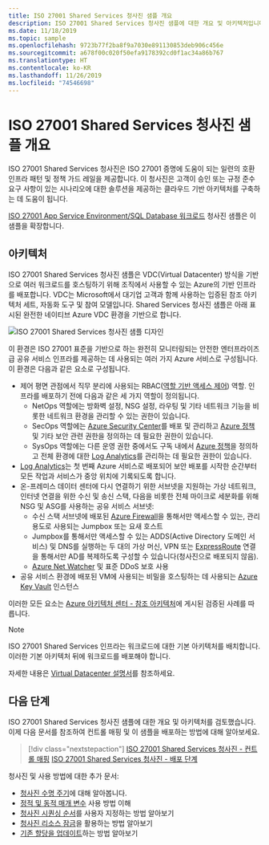 ```yaml
---
title: ISO 27001 Shared Services 청사진 샘플 개요
description: ISO 27001 Shared Services 청사진 샘플에 대한 개요 및 아키텍처입니다. 이 청사진 샘플은 고객이 특정 ISO 27001 컨트롤을 평가하는 데 도움이 됩니다.
ms.date: 11/18/2019
ms.topic: sample
ms.openlocfilehash: 9723b77f2ba8f9a7030e891130853deb906c456e
ms.sourcegitcommit: a678f00c020f50efa9178392cd0f1ac34a86b767
ms.translationtype: HT
ms.contentlocale: ko-KR
ms.lasthandoff: 11/26/2019
ms.locfileid: "74546698"
---
```

# <a name="overview-of-the-iso-27001-shared-services-blueprint-sample"></a>ISO 27001 Shared Services 청사진 샘플 개요

ISO 27001 Shared Services 청사진은 ISO 27001 증명에 도움이 되는 일련의 호환 인프라 패턴 및 정책 가드 레일을 제공합니다. 이 청사진은 고객이 승인 또는 규정 준수 요구 사항이 있는 시나리오에 대한 솔루션을 제공하는 클라우드 기반 아키텍처를 구축하는 데 도움이 됩니다.

[ISO 27001 App Service Environment/SQL Database 워크로드](../iso27001-ase-sql-workload/index.md) 청사진 샘플은 이 샘플을 확장합니다.

## <a name="architecture"></a>아키텍처

ISO 27001 Shared Services 청사진 샘플은 VDC(Virtual Datacenter) 방식을 기반으로 여러 워크로드를 호스팅하기 위해 조직에서 사용할 수 있는 Azure의 기반 인프라를 배포합니다.
VDC는 Microsoft에서 대기업 고객과 함께 사용하는 입증된 참조 아키텍처 세트, 자동화 도구 및 참여 모델입니다. Shared Services 청사진 샘플은 아래 표시된 완전한 네이티브 Azure VDC 환경을 기반으로 합니다.

![ISO 27001 Shared Services 청사진 샘플 디자인](../../media/sample-iso27001-shared/iso27001-shared-services-blueprint-sample-design.png)

이 환경은 ISO 27001 표준을 기반으로 하는 완전히 모니터링되는 안전한 엔터프라이즈급 공유 서비스 인프라를 제공하는 데 사용되는 여러 가지 Azure 서비스로 구성됩니다. 이 환경은 다음과 같은 요소로 구성됩니다.

- 제어 평면 관점에서 직무 분리에 사용되는 RBAC([역할 기반 액세스 제어](../../../../role-based-access-control/overview.md)) 역할. 인프라를 배포하기 전에 다음과 같은 세 가지 역할이 정의됩니다.
  - NetOps 역할에는 방화벽 설정, NSG 설정, 라우팅 및 기타 네트워크 기능을 비롯한 네트워크 환경을 관리할 수 있는 권한이 있습니다.
  - SecOps 역할에는 [Azure Security Center](../../../../security-center/security-center-intro.md)를 배포 및 관리하고 [Azure 정책](../../../policy/overview.md) 및 기타 보안 관련 권한을 정의하는 데 필요한 권한이 있습니다.
  - SysOps 역할에는 다른 운영 권한 중에서도 구독 내에서 [Azure 정책](../../../policy/overview.md)을 정의하고 전체 환경에 대한 [Log Analytics](../../../../azure-monitor/overview.md)를 관리하는 데 필요한 권한이 있습니다.
- [Log Analytics](../../../../azure-monitor/overview.md)는 첫 번째 Azure 서비스로 배포되어 보안 배포를 시작한 순간부터 모든 작업과 서비스가 중앙 위치에 기록되도록 합니다.
- 온-프레미스 데이터 센터에 다시 연결하기 위한 서브넷을 지원하는 가상 네트워크, 인터넷 연결을 위한 수신 및 송신 스택, 다음을 비롯한 전체 마이크로 세분화를 위해 NSG 및 ASG를 사용하는 공유 서비스 서브넷:
  - 수신 스택 서브넷에 배포된 [Azure Firewall](../../../../firewall/overview.md)을 통해서만 액세스할 수 있는, 관리 용도로 사용되는 Jumpbox 또는 요새 호스트
  - Jumpbox를 통해서만 액세스할 수 있는 ADDS(Active Directory 도메인 서비스) 및 DNS를 실행하는 두 대의 가상 머신, VPN 또는 [ExpressRoute](../../../../expressroute/expressroute-introduction.md) 연결을 통해서만 AD를 복제하도록 구성할 수 있습니다(청사진으로 배포되지 않음).
  - [Azure Net Watcher](../../../../network-watcher/network-watcher-monitoring-overview.md) 및 표준 DDoS 보호 사용
- 공유 서비스 환경에 배포된 VM에 사용되는 비밀을 호스팅하는 데 사용되는 [Azure Key Vault](../../../../key-vault/key-vault-overview.md) 인스턴스

이러한 모든 요소는 [Azure 아키텍처 센터 - 참조 아키텍처](/azure/architecture/reference-architectures/)에 게시된 검증된 사례를 따릅니다.

> [!NOTE]
> ISO 27001 Shared Services 인프라는 워크로드에 대한 기본 아키텍처를 배치합니다.
> 이러한 기본 아키텍처 뒤에 워크로드를 배포해야 합니다.

자세한 내용은 [Virtual Datacenter 설명서](/azure/architecture/vdc/)를 참조하세요.

## <a name="next-steps"></a>다음 단계

ISO 27001 Shared Services 청사진 샘플에 대한 개요 및 아키텍처를 검토했습니다.
이제 다음 문서를 참조하여 컨트롤 매핑 및 이 샘플을 배포하는 방법에 대해 알아보세요.

> [!div class="nextstepaction"]
> [ISO 27001 Shared Services 청사진 - 컨트롤 매핑](./control-mapping.md)
> [ISO 27001 Shared Services 청사진 - 배포 단계](./deploy.md)

청사진 및 사용 방법에 대한 추가 문서:

- [청사진 수명 주기](../../concepts/lifecycle.md)에 대해 알아봅니다.
- [정적 및 동적 매개 변수](../../concepts/parameters.md) 사용 방법 이해
- [청사진 시퀀싱 순서](../../concepts/sequencing-order.md)를 사용자 지정하는 방법 알아보기
- [청사진 리소스 잠금](../../concepts/resource-locking.md)을 활용하는 방법 알아보기
- [기존 할당을 업데이트](../../how-to/update-existing-assignments.md)하는 방법 알아보기